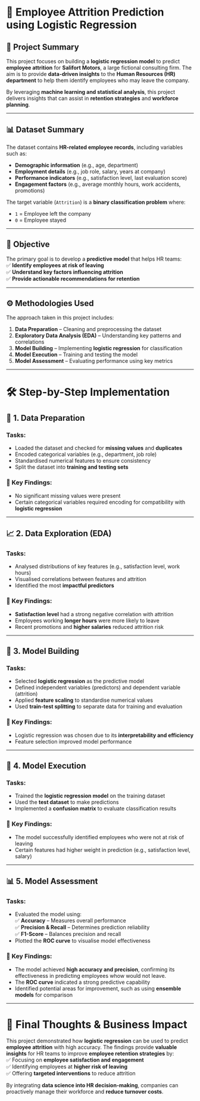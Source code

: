 # 📌 Employee Attrition Prediction using Logistic Regression  

## 📝 Project Summary  
This project focuses on building a **logistic regression model** to predict **employee attrition** for **Salifort Motors**, a large fictional consulting firm. The aim is to provide **data-driven insights** to the **Human Resources (HR) department** to help them identify employees who may leave the company.  

By leveraging **machine learning and statistical analysis**, this project delivers insights that can assist in **retention strategies** and **workforce planning**.  

---

## 📊 Dataset Summary  
The dataset contains **HR-related employee records**, including variables such as:  
- **Demographic information** (e.g., age, department)  
- **Employment details** (e.g., job role, salary, years at company)  
- **Performance indicators** (e.g., satisfaction level, last evaluation score)  
- **Engagement factors** (e.g., average monthly hours, work accidents, promotions)  

The target variable (`Attrition`) is a **binary classification problem** where:  
- `1` = Employee left the company  
- `0` = Employee stayed  

---

## 🎯 Objective  
The primary goal is to develop a **predictive model** that helps HR teams:  
✅ **Identify employees at risk of leaving**  
✅ **Understand key factors influencing attrition**  
✅ **Provide actionable recommendations for retention**  

---

## ⚙️ Methodologies Used  
The approach taken in this project includes:  
1. **Data Preparation** – Cleaning and preprocessing the dataset  
2. **Exploratory Data Analysis (EDA)** – Understanding key patterns and correlations  
3. **Model Building** – Implementing **logistic regression** for classification  
4. **Model Execution** – Training and testing the model  
5. **Model Assessment** – Evaluating performance using key metrics  

---

# 🛠 Step-by-Step Implementation  

## 🔹 1. Data Preparation  
### Tasks:  
- Loaded the dataset and checked for **missing values** and **duplicates**  
- Encoded categorical variables (e.g., department, job role)  
- Standardised numerical features to ensure consistency  
- Split the dataset into **training and testing sets**  

### 🔑 Key Findings:  
- No significant missing values were present  
- Certain categorical variables required encoding for compatibility with **logistic regression**  

---

## 📈 2. Data Exploration (EDA)  
### Tasks:  
- Analysed distributions of key features (e.g., satisfaction level, work hours)  
- Visualised correlations between features and attrition  
- Identified the most **impactful predictors**  

### 🔑 Key Findings:  
- **Satisfaction level** had a strong negative correlation with attrition  
- Employees working **longer hours** were more likely to leave  
- Recent promotions and **higher salaries** reduced attrition risk  

---

## 🔨 3. Model Building  
### Tasks:  
- Selected **logistic regression** as the predictive model  
- Defined independent variables (predictors) and dependent variable (attrition)  
- Applied **feature scaling** to standardise numerical values  
- Used **train-test splitting** to separate data for training and evaluation  

### 🔑 Key Findings:  
- Logistic regression was chosen due to its **interpretability and efficiency**  
- Feature selection improved model performance  

---

## 🚀 4. Model Execution  
### Tasks:  
- Trained the **logistic regression model** on the training dataset  
- Used the **test dataset** to make predictions  
- Implemented a **confusion matrix** to evaluate classification results  

### 🔑 Key Findings:  
- The model successfully identified employees who were not at risk of leaving  
- Certain features had higher weight in prediction (e.g., satisfaction level, salary)  

---

## 📊 5. Model Assessment  
### Tasks:  
- Evaluated the model using:  
  ✅ **Accuracy** – Measures overall performance  
  ✅ **Precision & Recall** – Determines prediction reliability  
  ✅ **F1-Score** – Balances precision and recall  
- Plotted the **ROC curve** to visualise model effectiveness  

### 🔑 Key Findings:  
- The model achieved **high accuracy and precision**, confirming its effectiveness in predicting employees whow would not leave. 
- The **ROC curve** indicated a strong predictive capability  
- Identified potential areas for improvement, such as using **ensemble models** for comparison  

---

# 🎯 Final Thoughts & Business Impact  
This project demonstrated how **logistic regression** can be used to predict **employee attrition** with high accuracy. The findings provide **valuable insights** for HR teams to improve **employee retention strategies** by:  
✅ Focusing on **employee satisfaction and engagement**  
✅ Identifying employees at **higher risk of leaving**  
✅ Offering **targeted interventions** to reduce attrition  

By integrating **data science into HR decision-making**, companies can proactively manage their workforce and **reduce turnover costs**.  
